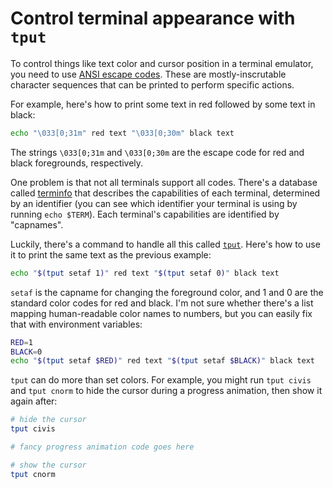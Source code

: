 # Control terminal appearance with `tput`

To control things like text color and cursor position in a terminal emulator, you need to use [ANSI escape codes](https://en.wikipedia.org/wiki/ANSI_escape_code). These are mostly-inscrutable character sequences that can be printed to perform specific actions.

For example, here's how to print some text in red followed by some text in black:

```bash
echo "\033[0;31m" red text "\033[0;30m" black text
```

The strings `\033[0;31m` and `\033[0;30m` are the escape code for red and black foregrounds, respectively.

One problem is that not all terminals support all codes. There's a database called [terminfo](https://en.wikipedia.org/wiki/Terminfo) that describes the capabilities of each terminal, determined by an identifier (you can see which identifier your terminal is using by running `echo $TERM`). Each terminal's capabilities are identified by "capnames".

Luckily, there's a command to handle all this called [`tput`](https://www.gnu.org/software/termutils/manual/termutils-2.0/html_chapter/tput_1.html). Here's how to use it to print the same text as the previous example:

```bash
echo "$(tput setaf 1)" red text "$(tput setaf 0)" black text
```

`setaf` is the capname for changing the foreground color, and 1 and 0 are the standard color codes for red and black. I'm not sure whether there's a list mapping human-readable color names to numbers, but you can easily fix that with environment variables:

```bash
RED=1
BLACK=0
echo "$(tput setaf $RED)" red text "$(tput setaf $BLACK)" black text
```

`tput` can do more than set colors. For example, you might run `tput civis` and `tput cnorm` to hide the cursor during a progress animation, then show it again after:

```bash
# hide the cursor
tput civis

# fancy progress animation code goes here

# show the cursor
tput cnorm
```